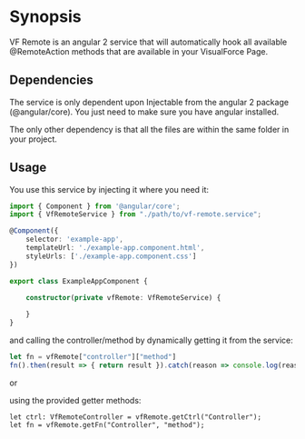 # Synopsis
VF Remote is an angular 2 service that will automatically hook all available @RemoteAction methods that are available in your VisualForce Page. 

## Dependencies
The service is only dependent upon Injectable from the angular 2 package (@angular/core). You just need to make sure you have angular installed.

The only other dependency is that all the files are within the same folder in your project.

## Usage
You use this service by injecting it where you need it:
```typescript
import { Component } from '@angular/core';
import { VfRemoteService } from "./path/to/vf-remote.service";

@Component({
    selector: 'example-app',
    templateUrl: './example-app.component.html',
    styleUrls: ['./example-app.component.css']
})

export class ExampleAppComponent {
 
    constructor(private vfRemote: VfRemoteService) {

    }
}
```
and calling the controller/method by
dynamically getting it from the service: 

```typescript
let fn = vfRemote["controller"]["method"]
fn().then(result => { return result }).catch(reason => console.log(reason));
```
or

using the provided getter methods:

```
let ctrl: VfRemoteController = vfRemote.getCtrl("Controller");
let fn = vfRemote.getFn("Controller", "method");
```
